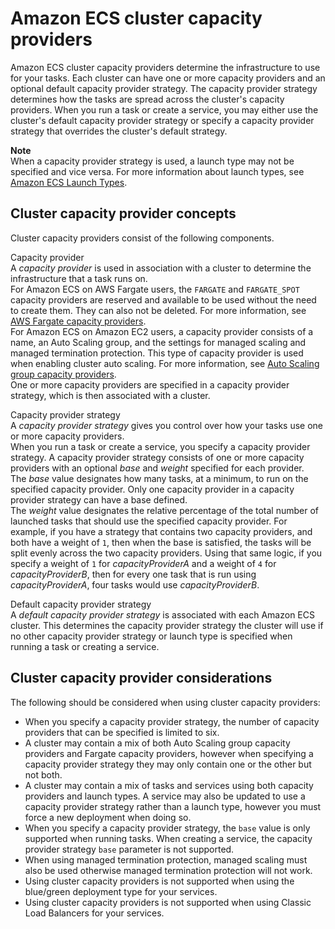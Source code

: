 # Amazon ECS cluster capacity providers<a name="cluster-capacity-providers"></a>

Amazon ECS cluster capacity providers determine the infrastructure to use for your tasks\. Each cluster can have one or more capacity providers and an optional default capacity provider strategy\. The capacity provider strategy determines how the tasks are spread across the cluster's capacity providers\. When you run a task or create a service, you may either use the cluster's default capacity provider strategy or specify a capacity provider strategy that overrides the cluster's default strategy\.

**Note**  
When a capacity provider strategy is used, a launch type may not be specified and vice versa\. For more information about launch types, see [Amazon ECS Launch Types](launch_types.md)\.

## Cluster capacity provider concepts<a name="capacity-providers-concepts"></a>

Cluster capacity providers consist of the following components\.

Capacity provider  
A *capacity provider* is used in association with a cluster to determine the infrastructure that a task runs on\.  
For Amazon ECS on AWS Fargate users, the `FARGATE` and `FARGATE_SPOT` capacity providers are reserved and available to be used without the need to create them\. They can also not be deleted\. For more information, see [AWS Fargate capacity providers](fargate-capacity-providers.md)\.  
For Amazon ECS on Amazon EC2 users, a capacity provider consists of a name, an Auto Scaling group, and the settings for managed scaling and managed termination protection\. This type of capacity provider is used when enabling cluster auto scaling\. For more information, see [Auto Scaling group capacity providers](asg-capacity-providers.md)\.  
One or more capacity providers are specified in a capacity provider strategy, which is then associated with a cluster\.

Capacity provider strategy  
A *capacity provider strategy* gives you control over how your tasks use one or more capacity providers\.  
When you run a task or create a service, you specify a capacity provider strategy\. A capacity provider strategy consists of one or more capacity providers with an optional *base* and *weight* specified for each provider\.  
The *base* value designates how many tasks, at a minimum, to run on the specified capacity provider\. Only one capacity provider in a capacity provider strategy can have a base defined\.  
The *weight* value designates the relative percentage of the total number of launched tasks that should use the specified capacity provider\. For example, if you have a strategy that contains two capacity providers, and both have a weight of `1`, then when the base is satisfied, the tasks will be split evenly across the two capacity providers\. Using that same logic, if you specify a weight of `1` for *capacityProviderA* and a weight of `4` for *capacityProviderB*, then for every one task that is run using *capacityProviderA*, four tasks would use *capacityProviderB*\.

Default capacity provider strategy  
A *default capacity provider strategy* is associated with each Amazon ECS cluster\. This determines the capacity provider strategy the cluster will use if no other capacity provider strategy or launch type is specified when running a task or creating a service\.

## Cluster capacity provider considerations<a name="capacity-providers-considerations"></a>

The following should be considered when using cluster capacity providers:
+ When you specify a capacity provider strategy, the number of capacity providers that can be specified is limited to six\.
+ A cluster may contain a mix of both Auto Scaling group capacity providers and Fargate capacity providers, however when specifying a capacity provider strategy they may only contain one or the other but not both\.
+ A cluster may contain a mix of tasks and services using both capacity providers and launch types\. A service may also be updated to use a capacity provider strategy rather than a launch type, however you must force a new deployment when doing so\.
+ When you specify a capacity provider strategy, the `base` value is only supported when running tasks\. When creating a service, the capacity provider strategy `base` parameter is not supported\.
+ When using managed termination protection, managed scaling must also be used otherwise managed termination protection will not work\.
+ Using cluster capacity providers is not supported when using the blue/green deployment type for your services\.
+ Using cluster capacity providers is not supported when using Classic Load Balancers for your services\.